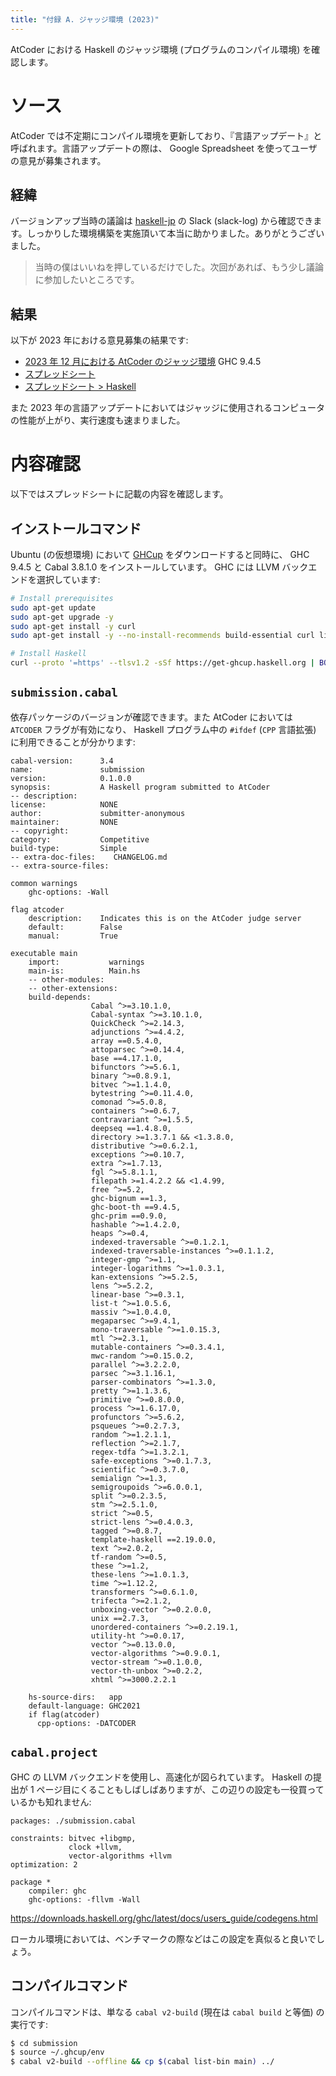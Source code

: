 ```yaml
---
title: "付録 A. ジャッジ環境 (2023)"
---
```


AtCoder における Haskell のジャッジ環境 (プログラムのコンパイル環境) を確認します。

# ソース

AtCoder では不定期にコンパイル環境を更新しており、『言語アップデート』と呼ばれます。言語アップデートの際は、 Google Spreadsheet を使ってユーザの意見が募集されます。

## 経緯

バージョンアップ当時の議論は [haskell-jp](https://haskell.jp/) の Slack (slack-log) から確認できます。しっかりした環境構築を実施頂いて本当に助かりました。ありがとうございました。

> 当時の僕はいいねを押しているだけでした。次回があれば、もう少し議論に参加したいところです。

## 結果

以下が 2023 年における意見募集の結果です:

- [2023 年 12 月における AtCoder のジャッジ環境](https://img.atcoder.jp/file/language-update/language-list.html)
  GHC 9.4.5
- [スプレッドシート](https://docs.google.com/spreadsheets/d/1HXyOXt5bKwhKWXruzUvfMFHQtBxfZQ0047W7VVObnXI)
- [スプレッドシート > Haskell](https://docs.google.com/spreadsheets/d/1HXyOXt5bKwhKWXruzUvfMFHQtBxfZQ0047W7VVObnXI/edit#gid=408033513&range=F38)

また 2023 年の言語アップデートにおいてはジャッジに使用されるコンピュータの性能が上がり、実行速度も速まりました。

# 内容確認

以下ではスプレッドシートに記載の内容を確認します。

## インストールコマンド

Ubuntu (の仮想環境) において [GHCup](https://www.haskell.org/ghcup/) をダウンロードすると同時に、 GHC 9.4.5 と Cabal 3.8.1.0 をインストールしています。 GHC には LLVM バックエンドを選択しています:

```sh
# Install prerequisites
sudo apt-get update
sudo apt-get upgrade -y
sudo apt-get install -y curl
sudo apt-get install -y --no-install-recommends build-essential curl libffi-dev libffi8ubuntu1 libgmp-dev libgmp10 libncurses-dev libncurses5 libtinfo5 llvm-14

# Install Haskell
curl --proto '=https' --tlsv1.2 -sSf https://get-ghcup.haskell.org | BOOTSTRAP_HASKELL_NONINTERACTIVE=1 BOOTSTRAP_HASKELL_GHC_VERSION=9.4.5 BOOTSTRAP_HASKELL_CABAL_VERSION=3.8.1.0 BOOTSTRAP_HASKELL_INSTALL_NO_STACK=1 sh
```

## `submission.cabal`

依存パッケージのバージョンが確認できます。また AtCoder においては `ATCODER` フラグが有効になり、 Haskell プログラム中の `#ifdef` (`CPP` 言語拡張) に利用できることが分かります:

```yaml:submission.cabal
cabal-version:      3.4
name:               submission
version:            0.1.0.0
synopsis:           A Haskell program submitted to AtCoder
-- description:
license:            NONE
author:             submitter-anonymous
maintainer:         NONE
-- copyright:
category:           Competitive
build-type:         Simple
-- extra-doc-files:    CHANGELOG.md
-- extra-source-files:

common warnings
    ghc-options: -Wall

flag atcoder
    description:    Indicates this is on the AtCoder judge server
    default:        False
    manual:         True

executable main
    import:           warnings
    main-is:          Main.hs
    -- other-modules:
    -- other-extensions:
    build-depends:
                  Cabal ^>=3.10.1.0,
                  Cabal-syntax ^>=3.10.1.0,
                  QuickCheck ^>=2.14.3,
                  adjunctions ^>=4.4.2,
                  array ==0.5.4.0,
                  attoparsec ^>=0.14.4,
                  base ==4.17.1.0,
                  bifunctors ^>=5.6.1,
                  binary ^>=0.8.9.1,
                  bitvec ^>=1.1.4.0,
                  bytestring ^>=0.11.4.0,
                  comonad ^>=5.0.8,
                  containers ^>=0.6.7,
                  contravariant ^>=1.5.5,
                  deepseq ==1.4.8.0,
                  directory >=1.3.7.1 && <1.3.8.0,
                  distributive ^>=0.6.2.1,
                  exceptions ^>=0.10.7,
                  extra ^>=1.7.13,
                  fgl ^>=5.8.1.1,
                  filepath >=1.4.2.2 && <1.4.99,
                  free ^>=5.2,
                  ghc-bignum ==1.3,
                  ghc-boot-th ==9.4.5,
                  ghc-prim ==0.9.0,
                  hashable ^>=1.4.2.0,
                  heaps ^>=0.4,
                  indexed-traversable ^>=0.1.2.1,
                  indexed-traversable-instances ^>=0.1.1.2,
                  integer-gmp ^>=1.1,
                  integer-logarithms ^>=1.0.3.1,
                  kan-extensions ^>=5.2.5,
                  lens ^>=5.2.2,
                  linear-base ^>=0.3.1,
                  list-t ^>=1.0.5.6,
                  massiv ^>=1.0.4.0,
                  megaparsec ^>=9.4.1,
                  mono-traversable ^>=1.0.15.3,
                  mtl ^>=2.3.1,
                  mutable-containers ^>=0.3.4.1,
                  mwc-random ^>=0.15.0.2,
                  parallel ^>=3.2.2.0,
                  parsec ^>=3.1.16.1,
                  parser-combinators ^>=1.3.0,
                  pretty ^>=1.1.3.6,
                  primitive ^>=0.8.0.0,
                  process ^>=1.6.17.0,
                  profunctors ^>=5.6.2,
                  psqueues ^>=0.2.7.3,
                  random ^>=1.2.1.1,
                  reflection ^>=2.1.7,
                  regex-tdfa ^>=1.3.2.1,
                  safe-exceptions ^>=0.1.7.3,
                  scientific ^>=0.3.7.0,
                  semialign ^>=1.3,
                  semigroupoids ^>=6.0.0.1,
                  split ^>=0.2.3.5,
                  stm ^>=2.5.1.0,
                  strict ^>=0.5,
                  strict-lens ^>=0.4.0.3,
                  tagged ^>=0.8.7,
                  template-haskell ==2.19.0.0,
                  text ^>=2.0.2,
                  tf-random ^>=0.5,
                  these ^>=1.2,
                  these-lens ^>=1.0.1.3,
                  time ^>=1.12.2,
                  transformers ^>=0.6.1.0,
                  trifecta ^>=2.1.2,
                  unboxing-vector ^>=0.2.0.0,
                  unix ==2.7.3,
                  unordered-containers ^>=0.2.19.1,
                  utility-ht ^>=0.0.17,
                  vector ^>=0.13.0.0,
                  vector-algorithms ^>=0.9.0.1,
                  vector-stream ^>=0.1.0.0,
                  vector-th-unbox ^>=0.2.2,
                  xhtml ^>=3000.2.2.1

    hs-source-dirs:   app
    default-language: GHC2021
    if flag(atcoder)
      cpp-options: -DATCODER
```

## `cabal.project`

GHC の LLVM バックエンドを使用し、高速化が図られています。 Haskell の提出が 1 ページ目にくることもしばしばありますが、この辺りの設定も一役買っているかも知れません:

```yaml:cabal.project
packages: ./submission.cabal

constraints: bitvec +libgmp,
             clock +llvm,
             vector-algorithms +llvm
optimization: 2

package *
    compiler: ghc
    ghc-options: -fllvm -Wall
```

https://downloads.haskell.org/ghc/latest/docs/users_guide/codegens.html

ローカル環境においては、ベンチマークの際などはこの設定を真似ると良いでしょう。

## コンパイルコマンド

コンパイルコマンドは、単なる `cabal v2-build` (現在は `cabal build` と等価) の実行です:

```sh
$ cd submission
$ source ~/.ghcup/env
$ cabal v2-build --offline && cp $(cabal list-bin main) ../
```

